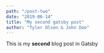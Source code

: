 ```yaml
---
path: "/post-two"
date: "2019-06-14"
title: "My second gatsby post"
author: "Tyler Olsen & John Doe"
---
```


This is my **second** blog post in Gatsby